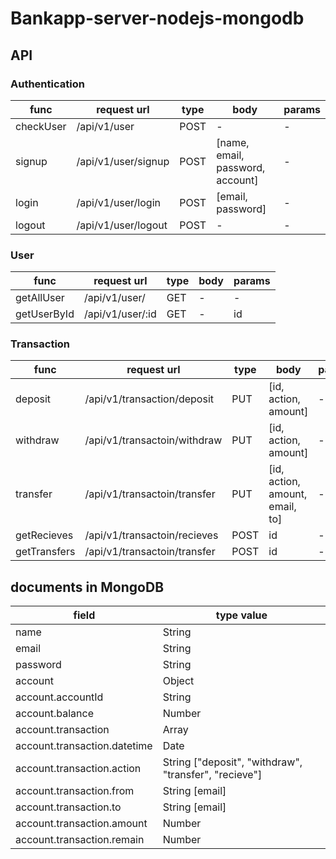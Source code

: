 # Bankapp-server-nodejs-mongodb

## API 
### Authentication
| func | request url | type | body | params |
| --- | --- | --- | --- | --- | 
| checkUser | /api/v1/user | POST | - | - |
| signup | /api/v1/user/signup | POST | [name, email, password, account] | - |
| login | /api/v1/user/login | POST | [email, password] | - |
| logout | /api/v1/user/logout | POST | - | - |

### User
| func | request url | type | body | params |
| --- | --- | --- | --- | --- | 
| getAllUser | /api/v1/user/ | GET | - | - |
| getUserById | /api/v1/user/:id | GET | - | id |

### Transaction
| func | request url | type | body | params |
| --- | --- | --- | --- | --- | 
| deposit | /api/v1/transaction/deposit | PUT | [id, action, amount] | - |
| withdraw | /api/v1/transactoin/withdraw | PUT | [id, action, amount] | - |
| transfer | /api/v1/transactoin/transfer | PUT | [id, action, amount, email, to] | - |
| getRecieves | /api/v1/transactoin/recieves | POST | id | - |
| getTransfers | /api/v1/transactoin/transfer | POST | id | - |


## documents in MongoDB
| field | type value |
| --- | --- |
| name | String |
| email | String |
| password | String |
| account | Object |
| account.accountId | String |
| account.balance | Number |
| account.transaction | Array |
| account.transaction.datetime | Date |
| account.transaction.action | String ["deposit", "withdraw", "transfer", "recieve"] |
| account.transaction.from | String [email] |
| account.transaction.to | String [email] |
| account.transaction.amount | Number |
| account.transaction.remain | Number |
